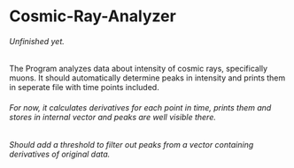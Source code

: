 # Cosmic-Ray-Analyzer
###### Unfinished yet.

The Program analyzes data about intensity of cosmic rays, specifically muons. It should automatically determine peaks in intensity and prints them in seperate file with time points included.

###### For now, it calculates derivatives for each point in time, prints them and stores in internal vector and peaks are well visible there. 
###### Should add a threshold to filter out peaks from a vector containing derivatives of original data.
